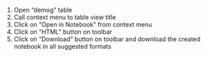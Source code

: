1. Open “demog” table
2. Call context menu to table view title
3. Click on “Open in Notebook” from context menu
4. Click on “HTML” button on toolbar
5. Click on “Download” button on toolbar and download the created notebook in all suggested formats